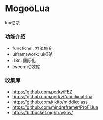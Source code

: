 # MogooLua
lua记录

### 功能介绍
- functional: 方法集合
- uiframework: ui框架
- i18n: 国际化
- tween: 动效库

### 收集库
- https://github.com/perky/FEZ
- https://github.com/perky/functional-lua 
- https://github.com/kikito/middleclass
- https://github.com/mindreframer/ProFi.lua
- https://bitbucket.org/itraykov/
